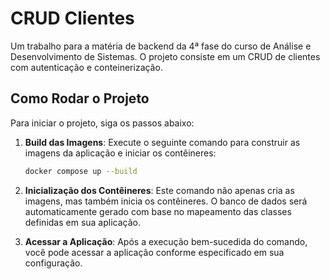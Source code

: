 # CRUD Clientes
Um trabalho para a matéria de backend da 4ª fase do curso de Análise e Desenvolvimento de Sistemas. O projeto consiste em um CRUD de clientes com autenticação e conteinerização.

## Como Rodar o Projeto

Para iniciar o projeto, siga os passos abaixo:

1. **Build das Imagens**: Execute o seguinte comando para construir as imagens da aplicação e iniciar os contêineres:
    
    ```bash
    docker compose up --build
    ```

2. **Inicialização dos Contêineres**: Este comando não apenas cria as imagens, mas também inicia os contêineres. O banco de dados será automaticamente gerado com base no mapeamento das classes definidas em sua aplicação.

3. **Acessar a Aplicação**: Após a execução bem-sucedida do comando, você pode acessar a aplicação conforme especificado em sua configuração.